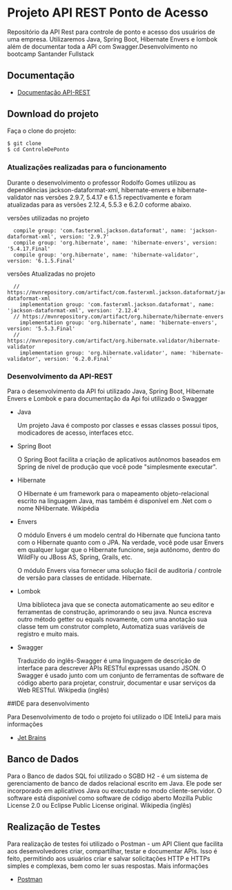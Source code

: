 # Projeto API REST Ponto de Acesso

Repositório da  API Rest para controle de ponto e acesso dos usuários de uma empresa. Utilizaremos Java, Spring Boot, Hibernate Envers e lombok além de documentar toda a API com Swagger.Desenvolvimento no bootcamp Santander Fullstack

## Documentação

* [Documentação API-REST](http://localhost:8081/swagger-ui.html)

## Download do projeto

Faça o clone do projeto:

```bash
$ git clone 
$ cd ControleDePonto
```
### Atualizações realizadas para o funcionamento

Durante o desenvolvimento o professor Rodolfo Gomes utilizou as dependências jackson-dataformat-xml, hibernate-envers e hibernate-validator nas versões 2.9.7, 5.4.17 e 6.1.5 repectivamente e foram atualizadas para as versões 2.12.4, 5.5.3 e 6.2.0 coforme abaixo.

versões utilizadas no projeto
```
  compile group: 'com.fasterxml.jackson.dataformat', name: 'jackson-dataformat-xml', version: '2.9.7'
  compile group: 'org.hibernate', name: 'hibernate-envers', version: '5.4.17.Final'
  compile group: 'org.hibernate', name: 'hibernate-validator', version: '6.1.5.Final'
```

versões Atualizadas no projeto
```
  // https://mvnrepository.com/artifact/com.fasterxml.jackson.dataformat/jackson-dataformat-xml
	implementation group: 'com.fasterxml.jackson.dataformat', name: 'jackson-dataformat-xml', version: '2.12.4'
  // https://mvnrepository.com/artifact/org.hibernate/hibernate-envers
	implementation group: 'org.hibernate', name: 'hibernate-envers', version: '5.5.3.Final'
  // https://mvnrepository.com/artifact/org.hibernate.validator/hibernate-validator
	implementation group: 'org.hibernate.validator', name: 'hibernate-validator', version: '6.2.0.Final'
```

### Desenvolvimento da API-REST

Para o desenvolvimento da API foi utilizado Java, Spring Boot, Hibernate Envers e Lombok e para documentação da Api foi utilizado o Swagger

- Java

  Um projeto Java é composto por classes e essas classes possui tipos, modicadores de acesso, interfaces etcc.

- Spring Boot
  
  O Spring Boot facilita a criação de aplicativos autônomos baseados em Spring de nível de produção que você pode "simplesmente executar".

- Hibernate

  O Hibernate é um framework para o mapeamento objeto-relacional escrito na linguagem Java, mas também é disponível em .Net com o nome NHibernate. Wikipédia
- Envers

  O módulo Envers é um modelo central do Hibernate que funciona tanto com o Hibernate quanto com o JPA. Na verdade, você pode usar Envers em qualquer lugar que o Hibernate funcione, seja autônomo, dentro do WildFly ou JBoss AS, Spring, Grails, etc.

  O módulo Envers visa fornecer uma solução fácil de auditoria / controle de versão para classes de entidade. Hibernate.
- Lombok

  Uma biblioteca java que se conecta automaticamente ao seu editor e ferramentas de construção, aprimorando o seu java.
Nunca escreva outro método getter ou equals novamente, com uma anotação sua classe tem um construtor completo, Automatiza suas variáveis ​​de registro e muito mais.
  
- Swagger

  Traduzido do inglês-Swagger é uma linguagem de descrição de interface para descrever APIs RESTful expressas usando JSON. O Swagger é usado junto com um conjunto de ferramentas de software de código aberto para projetar, construir, documentar e usar serviços da Web RESTful. Wikipedia (inglês)

##IDE para desenvolvimento

Para Desenvolvimento de todo o projeto foi utilizado o IDE InteliJ para mais informações
* [Jet Brains](https://www.jetbrains.com/pt-br/idea/)
## Banco de Dados

Para o Banco de dados SQL foi utilizado o SGBD H2 - é um sistema de gerenciamento de banco de dados relacional escrito em Java. Ele pode ser incorporado em aplicativos Java ou executado no modo cliente-servidor. O software está disponível como software de código aberto Mozilla Public License 2.0 ou Eclipse Public License original. Wikipedia (inglês)

## Realização de Testes
Para realização de testes foi utilizado o Postman - um API Client que facilita aos desenvolvedores criar, compartilhar, testar e documentar APIs. Isso é feito, permitindo aos usuários criar e salvar solicitações HTTP e HTTPs simples e complexas, bem como ler suas respostas. Mais informações
* [Postman](https://www.postman.com/)
